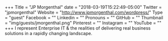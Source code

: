 +++
Title = "JP Morgenthal"
date = "2018-03-19T15:22:49-05:00"
Twitter = "jpmorgenthal"
Website = "http://www.jpmorgenthal.com/wordpress/"
Type = "guest"
Facebook = ""
Linkedin = ""
Pronouns = ""
GitHub = ""
Thumbnail = "img/guests/jmorgenthal.png"
Pinterest = ""
Instagram = ""
YouTube = ""
+++
I represent Enterprise IT & the realities of delivering real business solutions in a rapidly changing landscape.
